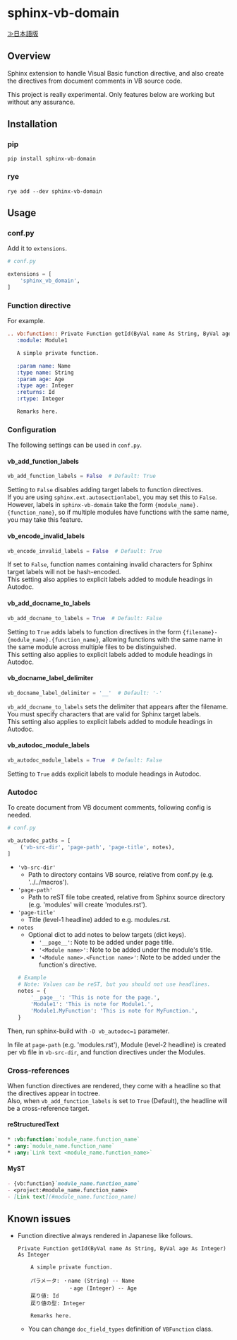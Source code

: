 # sphinx-vb-domain

[≫日本語版](https://github.com/satamame/sphinx-vb-domain/blob/main/README_ja.md)

## Overview

Sphinx extension to handle Visual Basic function directive, and also create the directives from document comments in VB source code.

This project is really experimental. Only features below are working but without any assurance.

## Installation

### pip

```
pip install sphinx-vb-domain
```

### rye

```
rye add --dev sphinx-vb-domain
```

## Usage

### conf.py

Add it to `extensions`.

```python
# conf.py

extensions = [
    'sphinx_vb_domain',
]
```

### Function directive

For example.

```restructuredtext
.. vb:function:: Private Function getId(ByVal name As String, ByVal age As Integer) As Integer
   :module: Module1

   A simple private function.

   :param name: Name
   :type name: String
   :param age: Age
   :type age: Integer
   :returns: Id
   :rtype: Integer

   Remarks here.
```

### Configuration

The following settings can be used in `conf.py`.

#### vb_add_function_labels

```python
vb_add_function_labels = False  # Default: True
```

Setting to `False` disables adding target labels to function directives.  
If you are using `sphinx.ext.autosectionlabel`, you may set this to `False`.  
However, labels in `sphinx-vb-domain` take the form `{module_name}.{function_name}`, so if multiple modules have functions with the same name, you may take this feature.

#### vb_encode_invalid_labels

```python
vb_encode_invalid_labels = False  # Default: True
```

If set to `False`, function names containing invalid characters for Sphinx target labels will not be hash-encoded.  
This setting also applies to explicit labels added to module headings in Autodoc.

#### vb_add_docname_to_labels

```python
vb_add_docname_to_labels = True  # Default: False
```

Setting to `True` adds labels to function directives in the form `{filename}-{module_name}.{function_name}`, allowing functions with the same name in the same module across multiple files to be distinguished.  
This setting also applies to explicit labels added to module headings in Autodoc.

#### vb_docname_label_delimiter

```python
vb_docname_label_delimiter = '__'  # Default: '-'
```

`vb_add_docname_to_labels` sets the delimiter that appears after the filename.  
You must specify characters that are valid for Sphinx target labels.  
This setting also applies to explicit labels added to module headings in Autodoc.

#### vb_autodoc_module_labels

```python
vb_autodoc_module_labels = True  # Default: False
```

Setting to `True` adds explicit labels to module headings in Autodoc.

### Autodoc

To create document from VB document comments, following config is needed.

```python
# conf.py

vb_autodoc_paths = [
    ('vb-src-dir', 'page-path', 'page-title', notes),
]
```

- `'vb-src-dir'`
    - Path to directory contains VB source, relative from conf.py (e.g. '../../macros').
- `'page-path'`
    - Path to reST file tobe created, relative from Sphinx source directory (e.g. 'modules' will create 'modules.rst').
- `'page-title'`
    - Title (level-1 headline) added to e.g. modules.rst.
- `notes`
    - Optional dict to add notes to below targets (dict keys).
        - `'__page__'`: Note to be added under page title.
        - `'<Module name>'`: Note to be added under the module's title.
        - `'<Module name>.<Function name>'`: Note to be added under the function's directive.
    ```python
    # Example
    # Note: Values can be reST, but you should not use headlines.
    notes = {
        '__page__': 'This is note for the page.',
        'Module1': 'This is note for Module1.',
        'Module1.MyFunction': 'This is note for MyFunction.',
    }
    ```

Then, run sphinx-build with `-D vb_autodoc=1` parameter.

In file at `page-path` (e.g. 'modules.rst'), Module (level-2 headline) is created per vb file in `vb-src-dir`, and function directives under the Modules.

### Cross-references

When function directives are rendered, they come with a headline so that the directives appear in toctree.  
Also, when `vb_add_function_labels` is set to `True` (Default), the headline will be a cross-reference target.

#### reStructuredText

```restructuredtext
* :vb:function:`module_name.function_name`
* :any:`module_name.function_name`
* :any:`Link text <module_name.function_name>`
```

#### MyST

```markdown
- {vb:function}`module_name.function_name`
- <project:#module_name.function_name>
- [Link text](#module_name.function_name)
```

## Known issues

- Function directive always rendered in Japanese like follows.
    ```
    Private Function getId(ByVal name As String, ByVal age As Integer) As Integer
    
        A simple private function.

        パラメータ: ・name (String) -- Name
                    ・age (Integer) -- Age
        戻り値: Id
        戻り値の型: Integer

        Remarks here.
    ```
    - You can change `doc_field_types` definition of `VBFunction` class.
